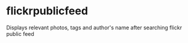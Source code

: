 # flickrpublicfeed
Displays relevant photos, tags and author's name after searching flickr public feed
